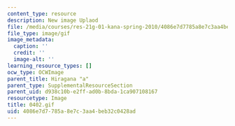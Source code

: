 ```yaml
---
content_type: resource
description: New image Uplaod
file: /media/courses/res-21g-01-kana-spring-2010/4086e7d7785a8e7c3aa4beb32c0428ad_0402.gif
file_type: image/gif
image_metadata:
  caption: ''
  credit: ''
  image-alt: ''
learning_resource_types: []
ocw_type: OCWImage
parent_title: Hiragana "a"
parent_type: SupplementalResourceSection
parent_uid: d938c10b-e2ff-ad0b-8bda-1ca907108167
resourcetype: Image
title: 0402.gif
uid: 4086e7d7-785a-8e7c-3aa4-beb32c0428ad
---
```

